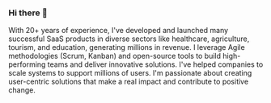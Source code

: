 ### Hi there 👋
With 20+ years of experience, I've developed and launched many successful SaaS products in diverse sectors like healthcare, agriculture, tourism, and education, generating millions in revenue. I leverage Agile methodologies (Scrum, Kanban) and open-source tools to build high-performing teams and deliver innovative solutions. I've helped companies to scale systems to support millions of users. I'm passionate about creating user-centric solutions that make a real impact and contribute to positive change.

<!--
**menilub/menilub** is a ✨ _special_ ✨ repository because its `README.md` (this file) appears on your GitHub profile.

Here are some ideas to get you started:

- 🔭 I’m currently working on ...
- 🌱 I’m currently learning ...
- 👯 I’m looking to collaborate on ...
- 🤔 I’m looking for help with ...
- 💬 Ask me about ...
- 📫 How to reach me: ...
- 😄 Pronouns: ...
- ⚡ Fun fact: ...
-->
